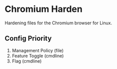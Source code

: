 # Chromium Harden

Hardening files for the Chromium browser for Linux.

## Config Priority

1) Management Policy (file)
2) Feature Toggle (cmdline)
3) Flag (cmdline)
